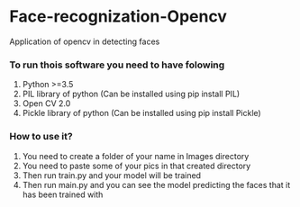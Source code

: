 # Face-recognization-Opencv
Application of opencv in detecting faces

### To run thois software you need to have folowing
1) Python >=3.5
2) PIL library of python (Can be installed using pip install PIL)
3) Open CV 2.0
4) Pickle library of python (Can be installed using pip install Pickle)

### How to use it?
1) You need to create a folder of your name in Images directory
2) You need to paste some of your pics in that created directory
3) Then run train.py and your model will be trained
4) Then run main.py and you can see the model predicting the faces that it has been trained with
